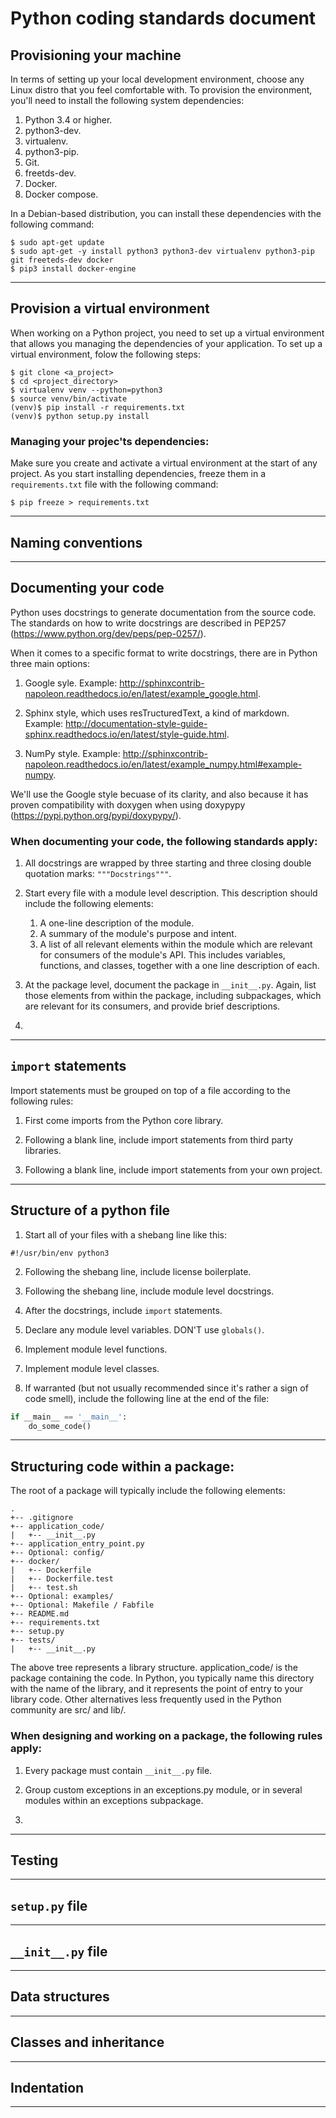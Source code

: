 # Python coding standards document


## Provisioning your machine

In terms of setting up your local development environment, choose any Linux distro that you feel comfortable with. To provision the environment, you'll need to install the following system dependencies: 

1. Python 3.4 or higher.
2. python3-dev.
3. virtualenv.
4. python3-pip.
5. Git.
6. freetds-dev.
7. Docker.
8. Docker compose.

In a Debian-based distribution, you can install these dependencies with the following command:

```
$ sudo apt-get update
$ sudo apt-get -y install python3 python3-dev virtualenv python3-pip git freeteds-dev docker 
$ pip3 install docker-engine
```

-----------------------

## Provision a virtual environment

When working on a Python project, you need to set up a virtual environment that allows you managing the dependencies of your application. To set up a virtual environment, folow the following steps:

```
$ git clone <a_project>
$ cd <project_directory>
$ virtualenv venv --python=python3
$ source venv/bin/activate
(venv)$ pip install -r requirements.txt
(venv)$ python setup.py install
```

### Managing your projec'ts dependencies:

Make sure you create and activate a virtual environment at the start of any project. As you start installing dependencies, freeze them in a `requirements.txt` file with the following command:

`$ pip freeze > requirements.txt` 

-----------------------

## Naming conventions

-----------------------

## Documenting your code

Python uses docstrings to generate documentation from the source code. The standards on how to write docstrings are described in PEP257 (https://www.python.org/dev/peps/pep-0257/). 

When it comes to a specific format to write docstrings, there are in Python three main options:

1. Google syle. Example: http://sphinxcontrib-napoleon.readthedocs.io/en/latest/example_google.html.

2. Sphinx style, which uses resTructuredText, a kind of markdown. Example: http://documentation-style-guide-sphinx.readthedocs.io/en/latest/style-guide.html. 

3. NumPy style. Example: http://sphinxcontrib-napoleon.readthedocs.io/en/latest/example_numpy.html#example-numpy. 

We'll use the Google style becuase of its clarity, and also because it has proven compatibility with doxygen when using doxypypy (https://pypi.python.org/pypi/doxypypy/).

### When documenting your code, the following standards apply:

1. All docstrings are wrapped by three starting and three closing double quotation marks: `"""Docstrings"""`.

2. Start every file with a module level description. This description should include the following elements:

	1. A one-line description of the module.
	2. A summary of the module's purpose and intent.
	3. A list of all relevant elements within the module which are relevant for consumers of the module's API. This includes variables, functions, and classes, together with a one line description of each. 

3. At the package level, document the package in `__init__.py`. Again, list those elements from within the package, including subpackages, which are relevant for its consumers, and provide brief descriptions. 

4. 





-----------------------

## `import` statements

Import statements must be grouped on top of a file according to the following rules:

1. First come imports from the Python core library.

2. Following a blank line, include import statements from third party libraries.

3. Following a blank line, include import statements from your own project. 

-----------------------

## Structure of a python file

1. Start all of your files with a shebang line like this:

```
#!/usr/bin/env python3
```

2. Following the shebang line, include license boilerplate. 

2. Following the shebang line, include module level docstrings.

3. After the docstrings, include `import` statements. 

4. Declare any module level variables. DON'T use `globals()`. 

5. Implement module level functions.

6. Implement module level classes.

7. If warranted (but not usually recommended since it's rather a sign of code smell), include the following line at the end of the file:

```python
if __main__ == '__main__':
	do_some_code()
```

-----------------------

## Structuring code within a package:

The root of a package will typically include the following elements:
```
.
+-- .gitignore
+-- application_code/
|   +-- __init__.py
+-- application_entry_point.py
+-- Optional: config/
+-- docker/
|   +-- Dockerfile
|   +-- Dockerfile.test
|   +-- test.sh
+-- Optional: examples/
+-- Optional: Makefile / Fabfile
+-- README.md
+-- requirements.txt
+-- setup.py
+-- tests/
|   +-- __init__.py

```

The above tree represents a library structure. application_code/ is the package containing the code. In Python, you typically name this directory with the name of the library, and it represents the point of entry to your library code. Other alternatives less frequently used in the Python community are src/ and lib/. 

### When designing and working on a package, the following rules apply:

1. Every package must contain `__init__.py` file.

2. Group custom exceptions in an exceptions.py module, or in several modules within an exceptions subpackage.

3. 

-----------------------

## Testing 

-----------------------

## `setup.py` file


-----------------------


## `__init__.py` file


-----------------------

## Data structures


-----------------------


## Classes and inheritance 


-----------------------


## Indentation


-----------------------


## 